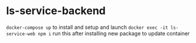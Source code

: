 # ls-service-backend

 `docker-compose up` to install and setup and launch
 `docker exec -it ls-service-web npm i` run this after installing new package to update container

